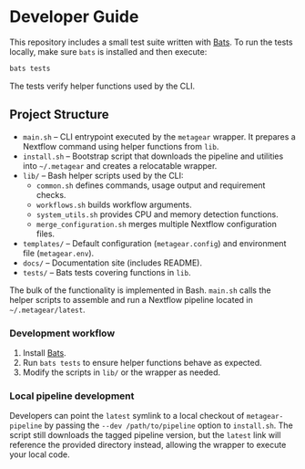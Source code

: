 # Developer Guide

This repository includes a small test suite written with [Bats](https://bats-core.readthedocs.io/).
To run the tests locally, make sure `bats` is installed and then execute:

```bash
bats tests
```

The tests verify helper functions used by the CLI.

## Project Structure

- `main.sh` – CLI entrypoint executed by the `metagear` wrapper. It prepares a Nextflow command using helper functions from `lib`.
- `install.sh` – Bootstrap script that downloads the pipeline and utilities into `~/.metagear` and creates a relocatable wrapper.
- `lib/` – Bash helper scripts used by the CLI:
  - `common.sh` defines commands, usage output and requirement checks.
  - `workflows.sh` builds workflow arguments.
  - `system_utils.sh` provides CPU and memory detection functions.
  - `merge_configuration.sh` merges multiple Nextflow configuration files.
- `templates/` – Default configuration (`metagear.config`) and environment file (`metagear.env`).
- `docs/` – Documentation site (includes README).
- `tests/` – Bats tests covering functions in `lib`.

The bulk of the functionality is implemented in Bash. `main.sh` calls the helper scripts to assemble and run a Nextflow pipeline located in `~/.metagear/latest`.

### Development workflow

1. Install [Bats](https://bats-core.readthedocs.io/).
2. Run `bats tests` to ensure helper functions behave as expected.
3. Modify the scripts in `lib/` or the wrapper as needed.

### Local pipeline development

Developers can point the `latest` symlink to a local checkout of
`metagear-pipeline` by passing the `--dev /path/to/pipeline` option to
`install.sh`. The script still downloads the tagged pipeline version, but the
`latest` link will reference the provided directory instead, allowing the
wrapper to execute your local code.
